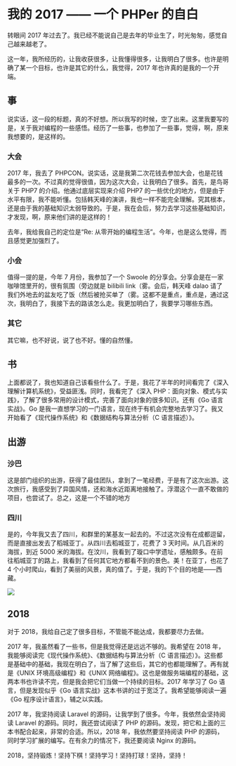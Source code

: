# 我的 2017 —— 一个 PHPer 的自白

转眼间 2017 年过去了。我已经不能说自己是去年的毕业生了，时光匆匆，感觉自己越来越老了。

这一年，我所经历的，让我收获很多，让我懂得很多，让我明白了很多。也许是明确了某一个目标，也许是其它的什么，我觉得，2017 年也许真的是我的一个开端。

## 事

说实话，这一段的标题，真的不好想。所以我写的时候，空了出来。这里我要写的是，关于我对编程的一些感悟。经历了一些事，也参加了一些事，觉得，啊，原来我想要的，是这样的。

### 大会

2017 年，我去了 PHPCON。说实话，这是我第二次花钱去参加大会，也是花钱最多的一次。不过真的觉得很值，因为这次大会，让我明白了很多。首先，是鸟哥关于 PHP7 的介绍。他通过底层实现来介绍 PHP7 的一些优化的地方，但是由于水平有限，我不能听懂。包括韩天峰的演讲，我也一样不能完全理解。究其根本，还是由于我的基础知识太弱导致的。于是，我在会后，努力去学习这些基础知识，才发现，啊，原来他们讲的是这样的！

去年，我给我自己的定位是“Re: 从零开始的编程生活”。今年，也是这么觉得，而且感觉更加强烈了。

### 小会

值得一提的是，今年 7 月份，我参加了一个 Swoole 的分享会。分享会是在一家咖啡馆里开的，很有氛围（旁边就是 bilibili link（雾。会后，韩天峰 dalao 请了我们外地去的盆友吃了饭（然后被抢买单了（雾。这都不是重点，重点是，通过这次，我明白了，我接下去的路该怎么走。我更加明白了，我要学习哪些东西。

### 其它

其它嘛，也不好说，说了也不好。懂的自然懂。

## 书

上面都说了，我也知道自己该看些什么了。于是，我花了半年的时间看完了《深入理解计算机系统》，受益匪浅。同时，我看完了《深入 PHP：面向对象、模式与实践》，了解了很多常用的设计模式，完善了面向对象的很多知识。还有《Go 语言实战》。Go 是我一直想学习的一门语言，现在终于有机会完整地去学习了。我又开始看了《现代操作系统》和《数据结构与算法分析（C 语言描述）》。

## 出游

### 沙巴

这是部门组织的出游，获得了最佳团队，拿到了一笔经费，于是有了这次出游。这次旅行，我感受到了异国风情，还和海水近距离地接触了。浮潜这个一直不敢做的项目，也尝试了。总之，这是一个不错的地方

### 四川

是的，今年我又去了四川，和群里的某基友一起去的。不过这次没有在成都逗留，而是直接出发去了稻城亚丁。从四川去稻城亚丁，花费了 3 天时间。从几百米的海拔，到近 5000 米的海拔。在汶川，我看到了璇口中学遗址，感触颇多。在前往稻城亚丁的路上，我看到了任何其它地方都看不到的景色。美！在亚丁，也花了 4 个小时爬山，看到了美丽的风景，真的值了。于是，我的下个目的地是——西藏。

![](https://o90cnn3g2.qnssl.com/LRG_DSC00650.jpeg)

## 2018

对于 2018，我给自己定了很多目标，不管能不能达成，我都要尽力去做。

2017 年，我虽然看了一些书，但是我觉得还是远远不够的。我希望在 2018 年，我能够阅读完《现代操作系统》、《数据结构与算法分析（C 语言描述）》。这些都是基础中的基础，我现在明白了，当了解了这些后，其它的也都能理解了。再有就是《UNIX 环境高级编程》和《UNIX 网络编程》。这也是做服务端编程的基础，这两本书也许读不完，但是我会把它们当做一个持续的目标。2017 年学习了 Go 语言，但是发现似乎《Go 语言实战》这本书讲的过于宽泛了。我希望能够阅读一遍《Go 程序设计语言》，辅之以实践。

2017 年，我坚持阅读 Laravel 的源码，让我学到了很多。今年，我依然会坚持阅读 Laravel 的源码。同时，我还尝试阅读了 PHP 的源码。发现，把它和上面的三本书配合起来，非常的合适。所以，2018 年，我依然要坚持阅读 PHP 的源码，同时学习扩展的编写。在有余力的情况下，我还要阅读 Nginx 的源码。

2018，坚持锻炼！坚持下棋！坚持学习！坚持打球！坚持，坚持！

